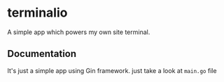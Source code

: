 
# terminalio

A simple app which powers my own site terminal.


## Documentation

It's just a simple app using Gin framework. just take a look at `main.go` file